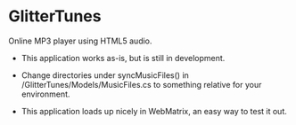 GlitterTunes
============

Online MP3 player using HTML5 audio.

* This application works as-is, but is still in development.

* Change directories under syncMusicFiles() in /GlitterTunes/Models/MusicFiles.cs to something relative for your environment.

* This application loads up nicely in WebMatrix, an easy way to test it out.

